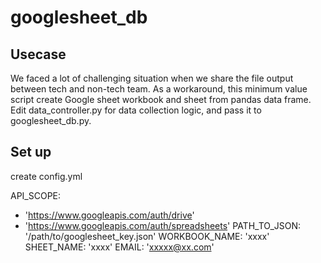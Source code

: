 # googlesheet_db


## Usecase
We faced a lot of challenging situation when we share the file output between tech and non-tech team. As a workaround, this minimum value script create Google sheet workbook and sheet from pandas data frame.
Edit data_controller.py for data collection logic, and pass it to googlesheet_db.py.

## Set up
create config.yml

API_SCOPE:
  - 'https://www.googleapis.com/auth/drive'
  - 'https://www.googleapis.com/auth/spreadsheets'
PATH_TO_JSON: '/path/to/googlesheet_key.json'
WORKBOOK_NAME: 'xxxx'
SHEET_NAME: 'xxxx'
EMAIL: 'xxxxx@xx.com'
